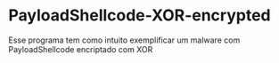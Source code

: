 # PayloadShellcode-XOR-encrypted
Esse programa tem como intuito exemplificar um malware com PayloadShellcode encriptado com XOR
